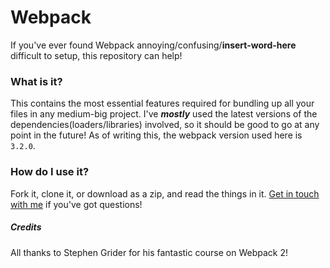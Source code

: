 # Webpack

If you've ever found Webpack annoying/confusing/**insert-word-here** difficult to setup, this repository can help!

### What is it?

This contains the most essential features required for bundling up all your files in any medium-big project. I've ***mostly*** used the latest versions of the dependencies(loaders/libraries) involved, so it should be good to go at any point in the future! As of writing this, the webpack version used here is `3.2.0`.

### How do I use it?

Fork it, clone it, or download as a zip, and read the things in it. [Get in touch with me](https://twitter.com/1_infinite_loop) if you've got questions!

##### Credits

All thanks to Stephen Grider for his fantastic course on Webpack 2!
